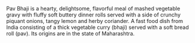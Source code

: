 Pav Bhaji is a hearty, delightsome, flavorful meal of mashed vegetable gravy with fluffy soft buttery dinner rolls served with a side of crunchy piquant onions, tangy lemon and herby coriander. 
 A fast food dish from India consisting of a thick vegetable curry (bhaji) served with a soft bread roll (pav). Its origins are in the state of Maharashtra.